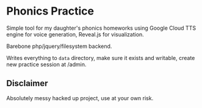# Phonics Practice

Simple tool for my daughter's phonics homeworks using Google Cloud TTS engine for voice generation, Reveal.js for visualization.

Barebone php/jquery/filesystem backend.

Writes everything to `data` directory, make sure it exists and writable, create new practice session at /admin.

## Disclaimer

Absolutely messy hacked up project, use at your own risk.